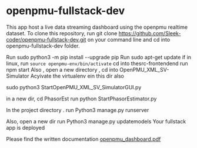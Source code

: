 # openpmu-fullstack-dev
This app host a live data streaming dashboard using the openpmu realtime dataset. To clone this repository, run git clone https://github.com/Sleek-coder/openpmu-fullstack-dev.git on your command line and cd into openpmu-fullstack-dev folder. 

Run sudo python3 -m pip install --upgrade pip
Run sudo apt-get update
if in linux, run `source openpmu-env/bin/activate`
cd  into thesrc-frontendend
run npm start
Also , open a new directory , cd into  OpenPMU_XML_SV-Simulator 
Acyivate the virtualenv ein this dir also 

sudo python3 StartOpenPMU_XML_SV_SimulatorGUI.py

in a new dir, cd  PhasorEst 
run python  StartPhasorEstimator.py

In the project directory . run Python3  manage.py runserver 

Also,  open a new dir 
run Python3 manage.py updatemodels
 Your fullstack  app is deployed 

Please find the written documentation
[openpmu_dashboard.pdf](https://github.com/user-attachments/files/16824073/openpmu_dashboard.pdf)

